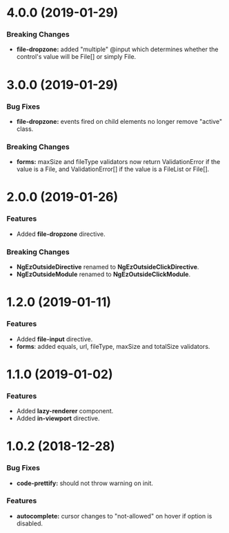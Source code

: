 # 4.0.0 (2019-01-29)
### Breaking Changes
* **file-dropzone:** added "multiple" @input which determines whether the control's value will be File[] or simply File.
# 3.0.0 (2019-01-29)
### Bug Fixes
* **file-dropzone:** events fired on child elements no longer remove "active" class.

### Breaking Changes
* **forms:** maxSize and fileType validators now return ValidationError if the value is a File, and ValidationError[] if the value is a FileList or File[].

# 2.0.0 (2019-01-26)
### Features
* Added **file-dropzone** directive.
### Breaking Changes
* **NgEzOutsideDirective** renamed to **NgEzOutsideClickDirective**.
* **NgEzOutsideModule** renamed to **NgEzOutsideClickModule**.

# 1.2.0 (2019-01-11)
### Features
* Added **file-input** directive.
* **forms**: added equals, url, fileType, maxSize and totalSize validators.

# 1.1.0 (2019-01-02)
### Features
* Added **lazy-renderer** component.
* Added **in-viewport** directive.

# 1.0.2 (2018-12-28)
### Bug Fixes
* **code-prettify:** should not throw warning on init.
### Features
* **autocomplete:** cursor changes to "not-allowed" on hover if option is disabled.
